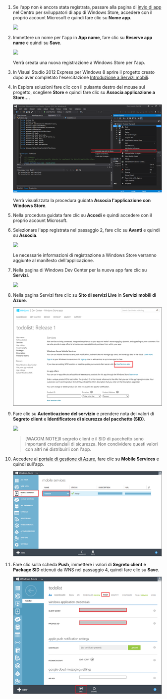 1.  Se l'app non è ancora stata registrata, passare alla pagina di
    [invio di app][1] nel Centro per sviluppatori di app di Windows
    Store, accedere con il proprio account Microsoft e quindi fare clic
    su **Nome app**.
    
       ![][0]

2.  Immettere un nome per l'app in **App name**, fare clic su **Reserve
    app name** e quindi su **Save**.
    
	![][1]
 
	Verrà creata una nuova registrazione a Windows Store per l'app.

3.  In Visual Studio 2012 Express per Windows 8 aprire il progetto
    creato dopo aver completato l'esercitazione [Introduzione a Servizi mobili](/en-us/develop/mobile/tutorials/get-started/#create-new-service).

4.  In Esplora soluzioni fare clic con il pulsante destro del mouse sul
    progetto, scegliere **Store** e quindi fare clic su **Associa
    applicazione a Store...**.

	![](./media/mobile-services-register-windows-store-app/mobile-services-store-association.png) 

	Verrà visualizzata la procedura guidata **Associa l'applicazione con Windows Store**.
1.  Nella procedura guidata fare clic su **Accedi** e quindi accedere
    con il proprio account Microsoft.

2.  Selezionare l'app registrata nel passaggio 2, fare clic su
    **Avanti** e quindi su **Associa**.
    
	![][3]

	Le necessarie informazioni di registrazione a Windows Store verranno aggiunte al manifesto dell'applicazione.    

3.  Nella pagina di Windows Dev Center per la nuova app fare clic su
    **Servizi**.
    
	![][4]

4.  Nella pagina Servizi fare clic su **Sito di servizi Live** in
    **Servizi mobili di Azure**.
    
	![](./media/mobile-services-register-windows-store-app/mobile-services-win8-edit2-app.png)

5.  Fare clic su **Autenticazione del servizio** e prendere nota dei
    valori di **Segreto client** e **Identificatore di sicurezza del
    pacchetto (SID)**.
    
	![][6]
    
    > [WACOM.NOTE]Il segreto client e il SID di pacchetto sono
    > importanti credenziali di sicurezza. Non condividere questi valori
    > con altri né distribuirli con l'app.

6.  Accedere al [portale di gestione di Azure][2], fare clic su **Mobile
    Services** e quindi sull'app.

	![](./media/mobile-services-register-windows-store-app/mobile-services-selection.png)
	
1.  Fare clic sulla scheda **Push**, immettere i valori di **Segreto
    client** e **Package SID** ottenuti da WNS nel passaggio 4, quindi
    fare clic su **Save**.

 	![](./media/mobile-services-register-windows-store-app/mobile-push-tab.png) <!-- Anchors. -->

<!-- Images. -->
[0]: ./media/mobile-services-register-windows-store-app/mobile-services-submit-win8-app.png
[1]: ./media/mobile-services-register-windows-store-app/mobile-services-win8-app-name.png
[2]: ./media/mobile-services-register-windows-store-app/mobile-services-store-association.png
[3]: ./media/mobile-services-register-windows-store-app/mobile-services-select-app-name.png
[4]: ./media/mobile-services-register-windows-store-app/mobile-services-win8-edit-app.png
[5]: ./media/mobile-services-register-windows-store-app/mobile-services-win8-edit2-app.png
[6]: ./media/mobile-services-register-windows-store-app/mobile-services-win8-app-push-auth.png
[7]: ./media/mobile-services-register-windows-store-app/mobile-services-selection.png
[8]: ./media/mobile-services-register-windows-store-app/mobile-push-tab.png
<!-- URLs. -->



[1]: http://go.microsoft.com/fwlink/p/?LinkID=266582
[2]: https://manage.windowsazure.com/
